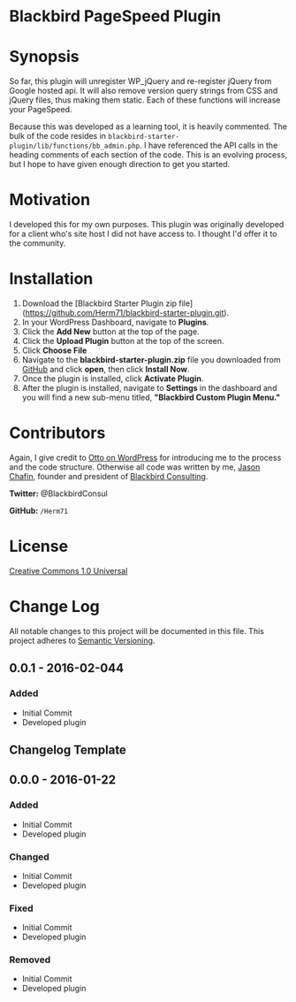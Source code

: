 # Blackbird PageSpeed Plugin

# Synopsis

So far, this plugin will unregister WP_jQuery and re-register jQuery from Google hosted api. It will also remove version query strings from CSS and jQuery files, thus making them static. Each of these functions will increase your PageSpeed.

Because this was developed as a learning tool, it is heavily commented. The bulk of the code resides in `blackbird-starter-plugin/lib/functions/bb_admin.php`. I have referenced the API calls in the heading comments of each section of the code. This is an evolving process, but I hope to have given enough direction to get you started.

# Motivation

I developed this for my own purposes. This plugin was originally developed for a client who's site host I did not have access to. I thought I'd offer it to the community.

# Installation

1. Download the [Blackbird Starter Plugin zip file] (https://github.com/Herm71/blackbird-starter-plugin.git).
2. In your WordPress Dashboard, navigate to **Plugins**.
3. Click the **Add New** button at the top of the page.
4. Click the **Upload Plugin** button at the top of the screen.
5. Click **Choose File**
5. Navigate to the **blackbird-starter-plugin.zip** file you downloaded from [GitHub](https://www.github.com) and click **open**, then click **Install Now**.
6. Once the plugin is installed, click **Activate Plugin**.
7. After the plugin is installed, navigate to **Settings** in the dashboard and you will find a new sub-menu titled, **"Blackbird Custom Plugin Menu."** 

# Contributors

Again, I give credit to [Otto on WordPress](http://ottopress.com) for introducing me to the process and the code structure. Otherwise all code was written by me, [Jason Chafin](http://www.jasonchafin.com), founder and president of [Blackbird Consulting](http://www.blackbirdconsult.com). 

**Twitter:**  @BlackbirdConsul

**GitHub:** `/Herm71`

# License

[Creative Commons 1.0 Universal](LICENSE)

# Change Log
All notable changes to this project will be documented in this file.
This project adheres to [Semantic Versioning](http://semver.org/).

## 0.0.1 - 2016-02-044
### Added
- Initial Commit
- Developed plugin

## Changelog Template

## 0.0.0 - 2016-01-22
### Added
- Initial Commit
- Developed plugin

### Changed
- Initial Commit
- Developed plugin

### Fixed
- Initial Commit
- Developed plugin

### Removed
- Initial Commit
- Developed plugin
